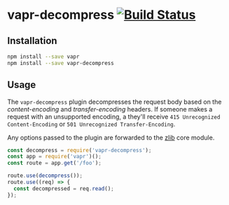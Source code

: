 # vapr-decompress [![Build Status](https://travis-ci.org/JoshuaWise/vapr-decompress.svg?branch=master)](https://travis-ci.org/JoshuaWise/vapr-decompress)

## Installation

```bash
npm install --save vapr
npm install --save vapr-decompress
```

## Usage

The `vapr-decompress` plugin decompresses the request body based on the *content-encoding* and *transfer-encoding* headers. If someone makes a request with an unsupported encoding, a they'll receive `415 Unrecognized Content-Encoding` or `501 Unrecognized Transfer-Encoding`.

Any options passed to the plugin are forwarded to the [zlib](https://nodejs.org/api/zlib.html#zlib_class_options) core module.

```js
const decompress = require('vapr-decompress');
const app = require('vapr')();
const route = app.get('/foo');

route.use(decompress());
route.use((req) => {
  const decompressed = req.read();
});
```
